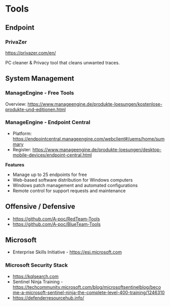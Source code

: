 # Tools
## Endpoint
### PrivaZer
https://privazer.com/en/

PC cleaner & Privacy tool that cleans unwanted traces.



## System Management
### ManageEngine - Free Tools
Overview: https://www.manageengine.de/produkte-loesungen/kostenlose-produkte-und-editionen.html

### ManageEngine - Endpoint Central
- Platform: https://endpointcentral.manageengine.com/webclient#/uems/home/summary
- Register: https://www.manageengine.de/produkte-loesungen/desktop-mobile-devices/endpoint-central.html

**Features**
- Manage up to 25 endpoints for free
- Web-based software distribution for Windows computers
- Windows patch management and automated configurations
- Remote control for support requests and maintenance


## Offensive / Defensive
- https://github.com/A-poc/RedTeam-Tools
- https://github.com/A-poc/BlueTeam-Tools

## Microsoft
- Enterprise Skills Initiative - https://esi.microsoft.com

### Microsoft Security Stack
- https://kqlsearch.com
- Sentinel Ninja Training - https://techcommunity.microsoft.com/blog/microsoftsentinelblog/become-a-microsoft-sentinel-ninja-the-complete-level-400-training/1246310
- https://defenderresourcehub.info/
